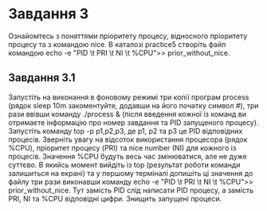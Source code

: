 # Завдання 3

Ознайомтесь з поняттями пріоритету процесу, відносного пріоритету процесу та з командою nice. В каталозі practice5 створіть файл командою echo -e "PID \t PRI \t NI \t %CPU">> prior_without_nice.
## Завдання 3.1
Запустіть на виконання в фоновому режимі три копії програм process (рядок sleep 10m закоментуйте, додавши на його початку символ #), три рази ввівши команду ./process & (після введення кожної із команд ви отримаєте інформацію про номер завдання та PID запущеного процесу). Запустіть команду top -p p1,p2,p3, де p1, p2 та p3 це PID відповідних процесів. Зверніть увагу на відсоток використання процесора (рядок %CPU), пріоритет процесу (PRI) та nice number (NI) для кожного із процесів. Значення %CPU будуть весь час змінюватися, але не дуже суттєво. В якийсь момент вийдіть із top (результат роботи команди залишиться на екрані) та у першому терміналі допишіть ці значення до файлу три рази виконавши команду echo -e "PID \t PRI \t NI \t %CPU">> prior_without_nice. Тут замість PID слід написати PID процесу, а замість PRI, NI та %CPU відповідні цифри. Знищить запущені процеси.
